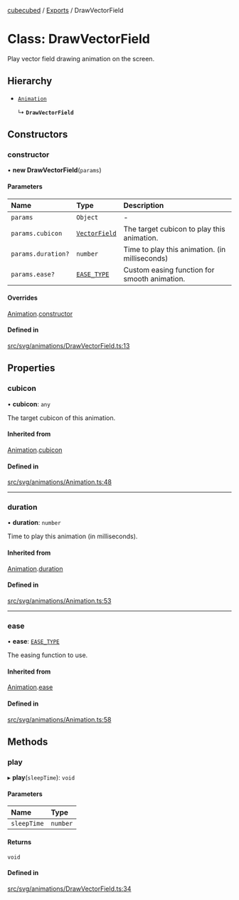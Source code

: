 [cubecubed](/reference/README.md) / [Exports](/reference/modules.md) / DrawVectorField

# Class: DrawVectorField

Play vector field drawing animation on the screen.

## Hierarchy

- [`Animation`](/reference/classes/Animation.md)

  ↳ **`DrawVectorField`**

## Constructors

### constructor

• **new DrawVectorField**(`params`)

#### Parameters

| Name | Type | Description |
| :------ | :------ | :------ |
| `params` | `Object` | - |
| `params.cubicon` | [`VectorField`](/reference/classes/VectorField.md) | The target cubicon to play this animation. |
| `params.duration?` | `number` | Time to play this animation. (in milliseconds) |
| `params.ease?` | [`EASE_TYPE`](/reference/types/EASE_TYPE.md) | Custom easing function for smooth animation. |

#### Overrides

[Animation](/reference/classes/Animation.md).[constructor](/reference/classes/Animation.md#constructor)

#### Defined in

[src/svg/animations/DrawVectorField.ts:13](https://github.com/imaphatduc/cubecubed/blob/e48fd86/src/svg/animations/DrawVectorField.ts#L13)

## Properties

### cubicon

• **cubicon**: `any`

The target cubicon of this animation.

#### Inherited from

[Animation](/reference/classes/Animation.md).[cubicon](/reference/classes/Animation.md#cubicon)

#### Defined in

[src/svg/animations/Animation.ts:48](https://github.com/imaphatduc/cubecubed/blob/e48fd86/src/svg/animations/Animation.ts#L48)

___

### duration

• **duration**: `number`

Time to play this animation (in milliseconds).

#### Inherited from

[Animation](/reference/classes/Animation.md).[duration](/reference/classes/Animation.md#duration)

#### Defined in

[src/svg/animations/Animation.ts:53](https://github.com/imaphatduc/cubecubed/blob/e48fd86/src/svg/animations/Animation.ts#L53)

___

### ease

• **ease**: [`EASE_TYPE`](/reference/types/EASE_TYPE.md)

The easing function to use.

#### Inherited from

[Animation](/reference/classes/Animation.md).[ease](/reference/classes/Animation.md#ease)

#### Defined in

[src/svg/animations/Animation.ts:58](https://github.com/imaphatduc/cubecubed/blob/e48fd86/src/svg/animations/Animation.ts#L58)

## Methods

### play

▸ **play**(`sleepTime`): `void`

#### Parameters

| Name | Type |
| :------ | :------ |
| `sleepTime` | `number` |

#### Returns

`void`

#### Defined in

[src/svg/animations/DrawVectorField.ts:34](https://github.com/imaphatduc/cubecubed/blob/e48fd86/src/svg/animations/DrawVectorField.ts#L34)
